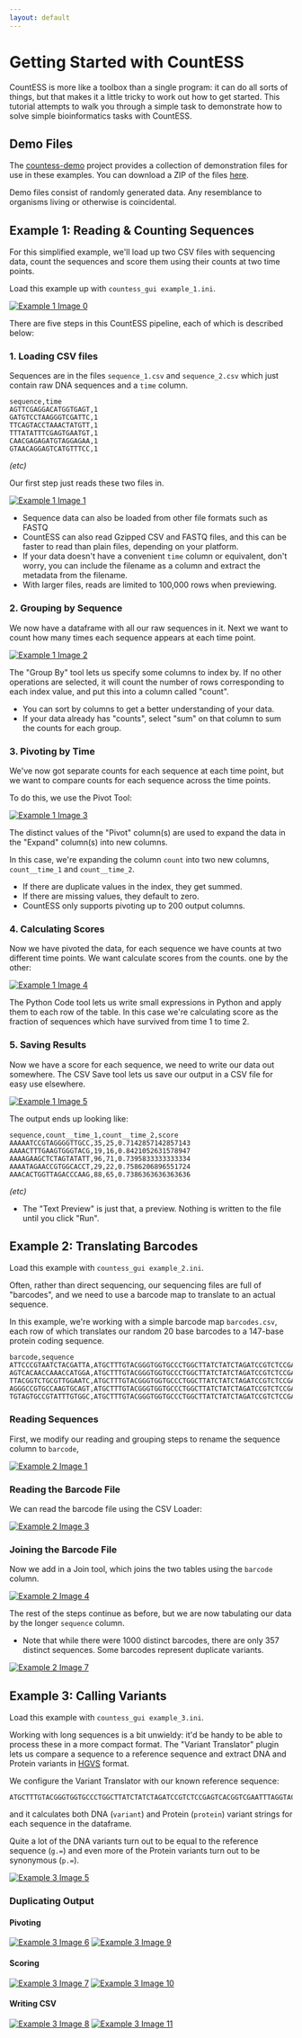 ```yaml
---
layout: default
---
```


# Getting Started with CountESS

CountESS is more like a toolbox than a single program: it can do all 
sorts of things, but that makes it a little tricky to work out how
to get started.  This tutorial attempts to walk you through a simple 
task to demonstrate how to solve simple bioinformatics tasks with
CountESS.

## Demo Files

The [countess-demo](https://github.com/CountESS-Project/countess-demo/)
project provides a collection of demonstration files for use in these examples.
You can download a ZIP of the files [here](https://github.com/CountESS-Project/countess-demo/archive/refs/heads/main.zip).

Demo files consist of randomly generated data.
Any resemblance to organisms living or otherwise is coincidental.


## Example 1: Reading & Counting Sequences

For this simplified example, we'll load up two CSV files with 
sequencing data, count the sequences and score them using their 
counts at two time points.

Load this example up with `countess_gui example_1.ini`.

[![Example 1 Image 0](img/example_1_0.png)](img/example_1_0.png)

There are five steps in this CountESS pipeline, each of which
is described below:

### 1. Loading CSV files

Sequences are in the files `sequence_1.csv` and `sequence_2.csv`
which just contain raw DNA sequences and a `time` column.

```
sequence,time
AGTTCGAGGACATGGTGAGT,1
GATGTCCTAAGGGTCGATTC,1
TTCAGTACCTAAACTATGTT,1
TTTATATTTCGAGTGAATGT,1
CAACGAGAGATGTAGGAGAA,1
GTAACAGGAGTCATGTTTCC,1
```
*(etc)*

Our first step just reads these two files in.

[![Example 1 Image 1](img/example_1_1.png)](img/example_1_1.png)

* Sequence data can also be loaded from other file formats such 
  as FASTQ
* CountESS can also read Gzipped CSV and FASTQ files, and this can
  be faster to read than plain files, depending on your platform.
* If your data doesn't have a convenient `time` column or equivalent,
  don't worry, you can include the filename as a column and extract
  the metadata from the filename.
* With larger files, reads are limited to 100,000 rows when previewing.

### 2. Grouping by Sequence

We now have a dataframe with all our raw sequences in it.
Next we want to count how many times each sequence appears at each
time point.

[![Example 1 Image 2](img/example_1_2.png)](img/example_1_2.png)

The "Group By" tool lets us specify some columns to index by.
If no other operations are selected, it will count the number of 
rows corresponding to each index value, and put this into a 
column called "count".

* You can sort by columns to get a better understanding of your data.
* If your data already has "counts", select "sum" on that column to
  sum the counts for each group.

### 3. Pivoting by Time

We've now got separate counts for each sequence at each time point,
but we want to compare counts for each sequence across the time points.

To do this, we use the Pivot Tool:

[![Example 1 Image 3](img/example_1_3.png)](img/example_1_3.png)

The distinct values of the "Pivot" column(s) are used to expand the
data in the "Expand" column(s) into new columns.

In this case, we're expanding the column `count` into two new columns,
`count__time_1` and `count__time_2`.

* If there are duplicate values in the index, they get summed.
* If there are missing values, they default to zero.
* CountESS only supports pivoting up to 200 output columns.

### 4. Calculating Scores

Now we have pivoted the data, for each sequence we have counts at
two different time points.  We want calculate scores from the counts.
one by the other:

[![Example 1 Image 4](img/example_1_4.png)](img/example_1_4.png)

The Python Code tool lets us write small expressions in Python and
apply them to each row of the table.  In this case we're calculating
score as the fraction of sequences which have survived from time 1
to time 2.

### 5. Saving Results

Now we have a score for each sequence, we need to write our data
out somewhere.  The CSV Save tool lets us save our output in a 
CSV file for easy use elsewhere.  

[![Example 1 Image 5](img/example_1_5.png)](img/example_1_5.png)

The output ends up looking like:

```
sequence,count__time_1,count__time_2,score
AAAAATCCGTAGGGGTTGCC,35,25,0.7142857142857143
AAAACTTTGAAGTGGGTACG,19,16,0.8421052631578947
AAAAGAAGCTCTAGTATATT,96,71,0.7395833333333334
AAAATAGAACCGTGGCACCT,29,22,0.7586206896551724
AAACACTGGTTAGACCCAAG,88,65,0.7386363636363636
```
*(etc)*

* The "Text Preview" is just that, a preview.  Nothing is written
  to the file until you click "Run".

## Example 2: Translating Barcodes

Load this example with `countess_gui example_2.ini`.

Often, rather than direct sequencing, our sequencing files are full
of "barcodes", and we need to use a barcode map to translate to an
actual sequence.

In this example, we're working with a simple barcode map `barcodes.csv`,
each row of which translates our random 20 base barcodes to a 147-base 
protein coding sequence.

```
barcode,sequence
ATTCCCGTAATCTACGATTA,ATGCTTTGTACGGGTGGTGCCCTGGCTTATCTATCTAGATCCGTCTCCGAGTCACGGTCGAATTTAGGTACTGCACTATCCTTTGAGGCGGGAAGGGCCACAAGGGCCGACCCTTGTCGGATAAAATTTGCTAAGAGGAAGGTCTAG
AGTCACAACCAAACCATGGA,ATGCTTTGTACGGGTGGTGCCCTGGCTTATCTATCTAGATCCGTCTCCGAGTCACGGTCGAATTTAGGTACTGCACTATCCTTTGAGGCGGGAAGGGCCACAAGGGCCGACCCTTGTCGGATAAAATTTGCTAAGAGGAAGGTCTAG
TTACGGTCTGCGTTGGAATC,ATGCTTTGTACGGGTGGTGCCCTGGCTTATCTATCTAGATCCGTCTCCGAGTCACGGTCGAATTTAGGTACTGCACTATCCTTTGAGGCGGGAAGGGCCACAAGGGCCGACCCTTGTCGGATAAAATTTGCTAAGAGGAAGGTCTAG
AGGGCCGTGCCAAGTGCAGT,ATGCTTTGTACGGGTGGTGCCCTGGCTTATCTATCTAGATCCGTCTCCGAGTCACGGTCGAATTTAGGTACTGCACTATCCTTTGAGGCGGGAAGGACCACAAGGGCCGACCCTTGTCGGATAAAATTTGCTAAGAGGAAGGTCTAG
TGTAGTGCCGTATTTGTGGC,ATGCTTTGTACGGGTGGTGCCCTGGCTTATCTATCTAGATCCGTCTCCGAGTCACGGTCGAATTTAGGTACTGCACTATCCTTTGAGGCAGGAAGGGCCACAAGGGCCGACCCTTGTCGGATAAAATTTGCTAAGAGGAAGGTCTAG
```

### Reading Sequences

First, we modify our reading and grouping steps to rename the sequence column to `barcode`,

[![Example 2 Image 1](img/example_2_1.png)](img/example_2_1.png)
<!--
[![Example 2 Image 2](img/example_2_2.png)](img/example_2_2.png)
-->

### Reading the Barcode File

We can read the barcode file using the CSV Loader:

[![Example 2 Image 3](img/example_2_3.png)](img/example_2_3.png)

### Joining the Barcode File

Now we add in a Join tool, which joins the two tables using the `barcode` column.

[![Example 2 Image 4](img/example_2_4.png)](img/example_2_4.png)

The rest of the steps continue as before, but we are now tabulating our data by
the longer `sequence` column.

* Note that while there were 1000 distinct barcodes, there are only 357 distinct
  sequences.  Some barcodes represent duplicate variants.

<!--
[![Example 2 Image 5](img/example_2_5.png)](img/example_2_5.png)
[![Example 2 Image 6](img/example_2_6.png)](img/example_2_6.png)
-->
[![Example 2 Image 7](img/example_2_7.png)](img/example_2_7.png)

## Example 3: Calling Variants

Load this example with `countess_gui example_3.ini`.

Working with long sequences is a bit unwieldy: it'd be handy
to be able to process these in a more compact format.  The "Variant Translator" 
plugin lets us compare a sequence to a reference sequence and extract
DNA and Protein variants in [HGVS](https://hgvs-nomenclature.org/stable/) format.

<!--
[![Example 3 Image 1](img/example_3_1.png)](img/example_3_1.png)
[![Example 3 Image 2](img/example_3_2.png)](img/example_3_2.png)
[![Example 3 Image 3](img/example_3_3.png)](img/example_3_3.png)
[![Example 3 Image 4](img/example_3_4.png)](img/example_3_4.png)
-->

We configure the Variant Translator with our known reference sequence:

```
ATGCTTTGTACGGGTGGTGCCCTGGCTTATCTATCTAGATCCGTCTCCGAGTCACGGTCGAATTTAGGTACTGCACTATCCTTTGAGGCGGGAAGGGCCACAAGGGCCGACCCTTGTCGGATAAAATTTGCTAAGAGGAAGGTCTAG
```
and it calculates both DNA (`variant`) and Protein (`protein`) variant strings
for each sequence in the dataframe.

Quite a lot of the DNA variants turn out to be equal to the reference sequence (`g.=`) 
and even more of the Protein variants turn out to be synonymous (`p.=`).

[![Example 3 Image 5](img/example_3_5.png)](img/example_3_5.png)

### Duplicating Output

#### Pivoting

[![Example 3 Image 6](img/example_3_6.png)](img/example_3_6.png)
[![Example 3 Image 9](img/example_3_9.png)](img/example_3_9.png)

#### Scoring

[![Example 3 Image 7](img/example_3_7.png)](img/example_3_7.png)
[![Example 3 Image 10](img/example_3_10.png)](img/example_3_10.png)

#### Writing CSV

[![Example 3 Image 8](img/example_3_8.png)](img/example_3_8.png)
[![Example 3 Image 11](img/example_3_11.png)](img/example_3_11.png)

